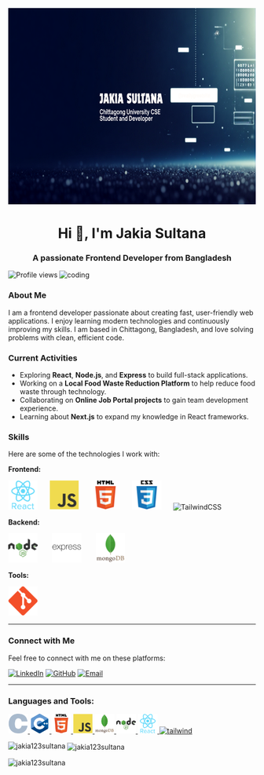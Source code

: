 <img src="https://raw.githubusercontent.com/Jakia123sultana/Jakia123sultana/main/Banner.png" alt="logo" width="1200" height="400" />

<h1 align="center">Hi 👋, I'm Jakia Sultana</h1>
<h3 align="center">A passionate Frontend Developer from Bangladesh</h3>

<img align="right" alt="coding" width="400" src="https://i.pinimg.com/originals/e7/26/c7/e726c74ac081eed50feee1433d12c998.gif" />

<p align="left"> <img src="https://komarev.com/ghpvc/?username=jakia123sultana&label=Profile%20views&color=0e75b6&style=flat" alt="Profile views" /> </p>

### About Me  
I am a frontend developer passionate about creating fast, user-friendly web applications. I enjoy learning modern technologies and continuously improving my skills. I am based in Chittagong, Bangladesh, and love solving problems with clean, efficient code.

### Current Activities  
- Exploring **React**, **Node.js**, and **Express** to build full-stack applications.  
- Working on a **Local Food Waste Reduction Platform** to help reduce food waste through technology.  
- Collaborating on **Online Job Portal projects** to gain team development experience.  
- Learning about **Next.js** to expand my knowledge in React frameworks.
 

### Skills  
Here are some of the technologies I work with:

**Frontend:**  
<p>
  <img src="https://raw.githubusercontent.com/devicons/devicon/master/icons/react/react-original-wordmark.svg" alt="React" width="60" height="60" style="margin-right: 20px;"/>
  <img src="https://raw.githubusercontent.com/devicons/devicon/master/icons/javascript/javascript-original.svg" alt="JavaScript" width="60" height="60" style="margin-right: 20px;"/>
  <img src="https://raw.githubusercontent.com/devicons/devicon/master/icons/html5/html5-original-wordmark.svg" alt="HTML5" width="60" height="60" style="margin-right: 20px;"/>
  <img src="https://raw.githubusercontent.com/devicons/devicon/master/icons/css3/css3-original-wordmark.svg" alt="CSS3" width="60" height="60" style="margin-right: 20px;"/>
  <img src="https://www.vectorlogo.zone/logos/tailwindcss/tailwindcss-icon.svg" alt="TailwindCSS" width="60" height="60" style="margin-right: 20px;"/>
</p>

**Backend:**  
<p>
  <img src="https://raw.githubusercontent.com/devicons/devicon/master/icons/nodejs/nodejs-original-wordmark.svg" alt="Node.js" width="60" height="60" style="margin-right: 25px;"/>
  <img src="https://raw.githubusercontent.com/devicons/devicon/master/icons/express/express-original-wordmark.svg" alt="Express" width="60" height="60" style="margin-right: 25px;"/>
  <img src="https://raw.githubusercontent.com/devicons/devicon/master/icons/mongodb/mongodb-original-wordmark.svg" alt="MongoDB" width="60" height="60" style="margin-right: 25px;"/>
</p>

**Tools:**  
<p>
  <img src="https://raw.githubusercontent.com/devicons/devicon/master/icons/git/git-original.svg" alt="Git" width="60" height="60" style="margin-right: 15px;"/>
</p>

---

### Connect with Me  
Feel free to connect with me on these platforms:

<p>
  <a href="https://linkedin.com/in/jakia-sultana-ania/" target="_blank"><img src="https://raw.githubusercontent.com/rahuldkjain/github-profile-readme-generator/master/src/images/icons/Social/linked-in-alt.svg" alt="LinkedIn" height="30" width="40" /></a>
  <a href="https://github.com/jakia123sultana" target="_blank"><img src="https://raw.githubusercontent.com/rahuldkjain/github-profile-readme-generator/master/src/images/icons/Social/github.svg" alt="GitHub" height="30" width="40" /></a>
  <a href="mailto:jakiasultanaania@gmail.com" target="_blank"><img src="https://raw.githubusercontent.com/rahuldkjain/github-profile-readme-generator/master/src/images/icons/Social/mail.svg" alt="Email" height="30" width="40" /></a>
</p>

---

<h3 align="left">Languages and Tools:</h3>
<p align="left"> <a href="https://www.cprogramming.com/" target="_blank" rel="noreferrer"> <img src="https://raw.githubusercontent.com/devicons/devicon/master/icons/c/c-original.svg" alt="c" width="40" height="40"/> </a> <a href="https://www.w3schools.com/cpp/" target="_blank" rel="noreferrer"> <img src="https://raw.githubusercontent.com/devicons/devicon/master/icons/cplusplus/cplusplus-original.svg" alt="cplusplus" width="40" height="40"/> </a> <a href="https://www.w3.org/html/" target="_blank" rel="noreferrer"> <img src="https://raw.githubusercontent.com/devicons/devicon/master/icons/html5/html5-original-wordmark.svg" alt="html5" width="40" height="40"/> </a> <a href="https://developer.mozilla.org/en-US/docs/Web/JavaScript" target="_blank" rel="noreferrer"> <img src="https://raw.githubusercontent.com/devicons/devicon/master/icons/javascript/javascript-original.svg" alt="javascript" width="40" height="40"/> </a> <a href="https://www.mongodb.com/" target="_blank" rel="noreferrer"> <img src="https://raw.githubusercontent.com/devicons/devicon/master/icons/mongodb/mongodb-original-wordmark.svg" alt="mongodb" width="40" height="40"/> </a> <a href="https://nodejs.org" target="_blank" rel="noreferrer"> <img src="https://raw.githubusercontent.com/devicons/devicon/master/icons/nodejs/nodejs-original-wordmark.svg" alt="nodejs" width="40" height="40"/> </a> <a href="https://reactjs.org/" target="_blank" rel="noreferrer"> <img src="https://raw.githubusercontent.com/devicons/devicon/master/icons/react/react-original-wordmark.svg" alt="react" width="40" height="40"/> </a> <a href="https://tailwindcss.com/" target="_blank" rel="noreferrer"> <img src="https://www.vectorlogo.zone/logos/tailwindcss/tailwindcss-icon.svg" alt="tailwind" width="40" height="40"/> </a> </p>

<p><img align="left" src="https://github-readme-stats.vercel.app/api/top-langs?username=jakia123sultana&show_icons=true&locale=en&layout=compact" alt="jakia123sultana" /></p>

<p>&nbsp;<img align="center" src="https://github-readme-stats.vercel.app/api?username=jakia123sultana&show_icons=true&locale=en" alt="jakia123sultana" /></p>

<p><img align="center" src="https://github-readme-streak-stats.herokuapp.com/?user=jakia123sultana&" alt="jakia123sultana" /></p>


